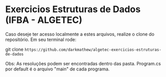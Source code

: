 # Exercicios Estruturas de Dados (IFBA - ALGETEC)

Caso deseje ter acesso localmente a estes arquivos, realize o clone do repositório. Em seu terminal rode:

git clone `https://github.com/darkmathew/algetec-exercicios-estruturas-de-dados`

Obs: As resoluções podem ser encontradas dentro das pasta. Program.cs por default é o arquivo "main" de cada programa.